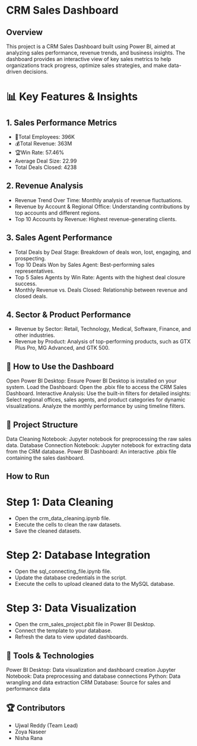 # CRM Sales Dashboard

## Overview

This project is a CRM Sales Dashboard built using Power BI, aimed at analyzing sales performance, revenue trends, and business insights. The dashboard provides an interactive view of key sales metrics to help organizations track progress, optimize sales strategies, and make data-driven decisions.

# 📊 Key Features & Insights

## 1. Sales Performance Metrics
- 🔧Total Employees: 396K
- 💰Total Revenue: 363M
- 🏆Win Rate: 57.46%
- Average Deal Size: 22.99
- Total Deals Closed: 4238

## 2. Revenue Analysis
- Revenue Trend Over Time: Monthly analysis of revenue fluctuations.
- Revenue by Account & Regional Office: Understanding contributions by top accounts and different regions.
- Top 10 Accounts by Revenue: Highest revenue-generating clients.

## 3. Sales Agent Performance
- Total Deals by Deal Stage: Breakdown of deals won, lost, engaging, and prospecting.
- Top 10 Deals Won by Sales Agent: Best-performing sales representatives.
- Top 5 Sales Agents by Win Rate: Agents with the highest deal closure success.
- Monthly Revenue vs. Deals Closed: Relationship between revenue and closed deals.

## 4. Sector & Product Performance
- Revenue by Sector: Retail, Technology, Medical, Software, Finance, and other industries.
- Revenue by Product: Analysis of top-performing products, such as GTX Plus Pro, MG Advanced, and GTK 500.

## 🚀 How to Use the Dashboard

Open Power BI Desktop: Ensure Power BI Desktop is installed on your system.
Load the Dashboard: Open the .pbix file to access the CRM Sales Dashboard.
Interactive Analysis: Use the built-in filters for detailed insights:
Select regional offices, sales agents, and product categories for dynamic visualizations.
Analyze the monthly performance by using timeline filters.

## 📁 Project Structure
Data Cleaning Notebook: Jupyter notebook for preprocessing the raw sales data.
Database Connection Notebook: Jupyter notebook for extracting data from the CRM database.
Power BI Dashboard: An interactive .pbix file containing the sales dashboard.

## How to Run
# Step 1: Data Cleaning
- Open the crm_data_cleaning.ipynb file.
- Execute the cells to clean the raw datasets.
- Save the cleaned datasets.
# Step 2: Database Integration
- Open the sql_connecting_file.ipynb file.
- Update the database credentials in the script.
- Execute the cells to upload cleaned data to the MySQL database.
# Step 3: Data Visualization
- Open the crm_sales_project.pbit file in Power BI Desktop.
- Connect the template to your database.
- Refresh the data to view updated dashboards.

## 🔧 Tools & Technologies
Power BI Desktop: Data visualization and dashboard creation
Jupyter Notebook: Data preprocessing and database connections
Python: Data wrangling and data extraction
CRM Database: Source for sales and performance data

## 🏆 Contributors
- Ujwal Reddy (Team Lead)
- Zoya Naseer
- Nisha Rana




